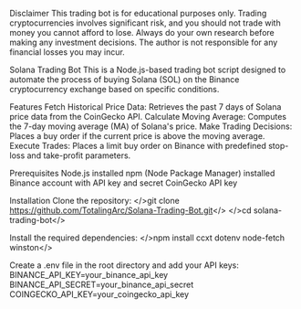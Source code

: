 Disclaimer
This trading bot is for educational purposes only. Trading cryptocurrencies involves significant risk, and you should not trade with money you cannot afford to lose.
Always do your own research before making any investment decisions. The author is not responsible for any financial losses you may incur.


Solana Trading Bot
This is a Node.js-based trading bot script designed to automate the process of buying Solana (SOL) on the Binance cryptocurrency exchange based on specific conditions.

Features
Fetch Historical Price Data: Retrieves the past 7 days of Solana price data from the CoinGecko API.
Calculate Moving Average: Computes the 7-day moving average (MA) of Solana's price.
Make Trading Decisions: Places a buy order if the current price is above the moving average.
Execute Trades: Places a limit buy order on Binance with predefined stop-loss and take-profit parameters.


Prerequisites
Node.js installed
npm (Node Package Manager) installed
Binance account with API key and secret
CoinGecko API key

Installation
Clone the repository:
</>git clone https://github.com/TotalingArc/Solana-Trading-Bot.git</>
</>cd solana-trading-bot</>

Install the required dependencies:
</>npm install ccxt dotenv node-fetch winston</>

Create a .env file in the root directory and add your API keys:
BINANCE_API_KEY=your_binance_api_key
BINANCE_API_SECRET=your_binance_api_secret
COINGECKO_API_KEY=your_coingecko_api_key
